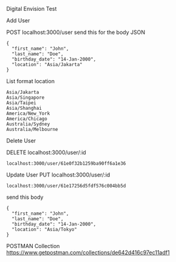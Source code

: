 Digital Envision Test

Add User

POST localhost:3000/user
send this for the body JSON
```
{
  "first_name": "John",
  "last_name": "Doe",
  "birthday_date": "14-Jan-2000",
  "location": "Asia/Jakarta"
}
```

List format location
```
Asia/Jakarta
Asia/Singapore
Asia/Taipei
Asia/Shanghai
America/New_York
America/Chicago
Australia/Sydney
Australia/Melbourne
```

Delete User

DELETE localhost:3000/user/:id
```
localhost:3000/user/61e0f32b1259ba90ff6a1e36
```

Update User
PUT localhost:3000/user/:id
```
localhost:3000/user/61e17256d5fdf576c004bb5d
```
send this body
```
{
  "first_name": "John",
  "last_name": "Doe",
  "birthday_date": "14-Jan-2000",
  "location": "Asia/Tokyo"
}
```

POSTMAN Collection
https://www.getpostman.com/collections/de642d416c97ec11adf1
